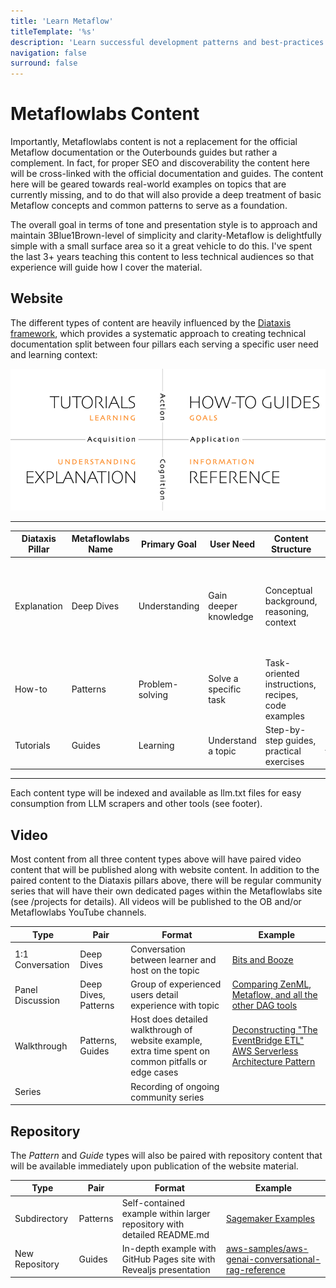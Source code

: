 ```yaml
---
title: 'Learn Metaflow'
titleTemplate: '%s'
description: 'Learn successful development patterns and best-practices for Metaflow.'
navigation: false
surround: false
---
```


# Metaflowlabs Content

Importantly, Metaflowlabs content is not a replacement for the official Metaflow documentation or the Outerbounds guides
but rather a complement. In fact, for proper SEO and discoverability the content here will be cross-linked with the
official documentation and guides. The content here will be geared towards real-world examples on topics that
are currently missing, and to do that will also provide a deep treatment of basic Metaflow concepts and common patterns
to serve as a foundation.

The overall goal in terms of tone and presentation style is to approach and maintain 3Blue1Brown-level of simplicity and
clarity-Metaflow is delightfully simple with a small surface area so it a great vehicle to do this. I've spent the
last 3+ years teaching this content to less technical audiences so that experience will guide how I cover the material.

## Website

The different types of content are heavily influenced by the [Diataxis framework](https://diataxis.fr/), which provides
a
systematic approach to creating technical
documentation split between four pillars each serving a specific user need and learning context:

![Illustration of the Diataxis framework pillars](/diataxis.png)


---

| Diataxis Pillar | Metaflowlabs Name | Primary Goal    | User Need             | Content Structure                                  | Metaflow Example                                                                      |
|-----------------|-------------------|-----------------|-----------------------|----------------------------------------------------|---------------------------------------------------------------------------------------|
| Explanation     | Deep Dives        | Understanding   | Gain deeper knowledge | Conceptual background, reasoning, context          | _What happens when you `self`_, _Introduction to Environments_, _Effective Branching_ |
| How-to          | Patterns          | Problem-solving | Solve a specific task | Task-oriented instructions, recipes, code examples | _Using Notebooks_, _FastAPI and Metaflow_, _Migrating to Metaflow_                    |
| Tutorials       | Guides            | Learning        | Understand a topic    | Step-by-step guides, practical exercises           | _Triggering flows from S3 Events_                                                     |

---

Each content type will be indexed and available as llm.txt files for easy consumption from LLM scrapers and other
tools (see footer).

## Video

Most content from all three content types above will have paired video content that will be published along with website
content. In addition to the paired content to the Diataxis pillars above, there will be regular community series that
will have their own dedicated pages within the Metaflowlabs site (see /projects for details). All videos will be
published to the OB and/or
Metaflowlabs YouTube
channels.

| Type             | Pair                 | Format                                                                                               | Example                                                                                                                 | 
|------------------|----------------------|------------------------------------------------------------------------------------------------------|-------------------------------------------------------------------------------------------------------------------------|
| 1:1 Conversation | Deep Dives           | Conversation between learner and host on the topic                                                   | [Bits and Booze](https://www.youtube.com/playlist?list=PLNXkW_le40U6qleRbjWBxz6RTfwJ8Z2E5)                              |
| Panel Discussion | Deep Dives, Patterns | Group of experienced users detail experience with topic                                              | [Comparing ZenML, Metaflow, and all the other DAG tools](https://www.youtube.com/watch?v=W6hpEO80q20)                   | 
| Walkthrough      | Patterns, Guides     | Host does detailed walkthrough of website example, extra time spent on common pitfalls or edge cases | [Deconstructing "The EventBridge ETL" AWS Serverless Architecture Pattern](https://www.youtube.com/watch?v=8kg5bYsdem4) |
| Series           |                      | Recording of ongoing community series                                                                |                                                                                                                         |

## Repository

The _Pattern_ and _Guide_ types will also be paired with repository content that will be available immediately upon
publication of the website material.

| Type           | Pair     | Format                                                                   | Example                                                                                                                     | 
|----------------|----------|--------------------------------------------------------------------------|-----------------------------------------------------------------------------------------------------------------------------|
| Subdirectory   | Patterns | Self-contained example within larger repository with  detailed README.md | [Sagemaker Examples](https://github.com/aws/amazon-sagemaker-examples)                                                      | 
| New Repository | Guides   | In-depth example with GitHub Pages site with Revealjs presentation       | [aws-samples/aws-genai-conversational-rag-reference](https://github.com/aws-samples/aws-genai-conversational-rag-reference) |